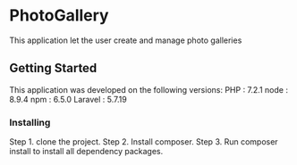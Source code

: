 # PhotoGallery

This application let the user create and manage photo galleries

## Getting Started

This application was developed on the following versions:
PHP  : 7.2.1 
node : 8.9.4
npm  : 6.5.0
Laravel : 5.7.19

### Installing
Step 1. clone the project.
Step 2. Install composer.
Step 3. Run composer install to install all dependency packages.
